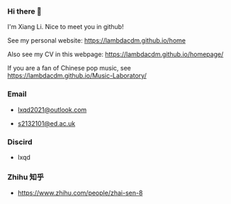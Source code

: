 ### Hi there 👋

I'm Xiang Li. Nice to meet you in github!

See my personal website: https://lambdacdm.github.io/home 

Also see my CV in this webpage: https://lambdacdm.github.io/homepage/

If you are a fan of Chinese pop music, see https://lambdacdm.github.io/Music-Laboratory/

### Email

* lxqd2021@outlook.com

* s2132101@ed.ac.uk

### Discird

* lxqd

### Zhihu 知乎

* https://www.zhihu.com/people/zhai-sen-8

